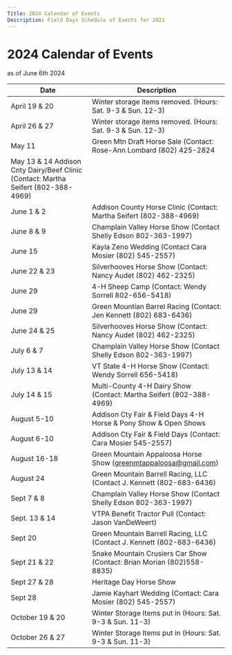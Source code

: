 ```yaml
---
Title: 2024 Calendar of Events
Description: Field Days Schedule of Events for 2021
---
```


# 2024 Calendar of Events

as of June 6th 2024

| Date | Description |
| -- | -- |
| April 19 & 20 | Winter storage items removed. (Hours:  Sat. 9-3 & Sun. 12-3)
| April 26 & 27 |        Winter storage items removed. (Hours:  Sat. 9-3 & Sun. 12-3)
| May 11 | Green Mtn Draft Horse Sale (Contact: Rose-Ann Lombard (802) 425-2824
| May 13 & 14          Addison Cnty Dairy/Beef Clinic (Contact: Martha Seifert (802-388-4969)
| June 1 & 2 | Addison County Horse Clinic (Contact: Martha Seifert (802-388-4969)
| June 8 & 9 | Champlain Valley Horse Show (Contact Shelly Edson 802-363-1997)
| June 15 | Kayla Zeno Wedding (Contact Cara Mosier (802) 545-2557)
| June 22 & 23 | Silverhooves Horse Show (Contact: Nancy Audet (802) 462-2325)
| June 29 | 4-H Sheep Camp (Contact: Wendy Sorrell 802-656-5418)
| June 29 | Green Mountian Barrel Racing  (Contact: Jen Kennett (802) 683-6436)
| June 24 & 25 | Silverhooves Horse Show (Contact: Nancy Audet (802) 462-2325)
| July 6 & 7 | Champlain Valley Horse Show (Contact Shelly Edson 802-363-1997)
| July 13 & 14 | VT State 4-H Horse Show (Contact: Wendy Sorrell 656-5418)
| July 14 & 15 | Multi-County 4-H Dairy Show (Contact: Martha Seifert (802-388-4969)
| August 5-10 | Addison Cty Fair & Field Days 4-H Horse & Pony Show & Open Shows 
| August 6-10 | Addison Cty Fair & Field Days (Contact: Cara Mosier 545-2557)
| August 16-18  | Green Mountain Appaloosa Horse Show (greenmtappaloosa@gmail.com)
| August 24 | Green Mountain Barrell Racing, LLC (Contact J. Kennett (802-683-6436)
| Sept 7 & 8 | Champlain Valley Horse Show (Contact Shelly Edson 802-363-1997)
| Sept. 13 & 14 | VTPA Benefit Tractor Pull (Contact: Jason VanDeWeert)
| Sept 20 |	Green Mountain Barrell Racing, LLC (Contact J. Kennett (802-683-6436)
| Sept  21 & 22 | Snake Mountain Crusiers Car Show (Contact: Brian Morian (802)558-8835)
| Sept 27 & 28	 | Heritage Day Horse Show
|  Sept 28	     |   Jamie Kayhart Wedding (Contact: Cara Mosier (802) 545-2557)
| October 19 & 20 | Winter Storage Items put in (Hours: Sat. 9-3 & Sun. 11-3)
| October 26 & 27 | Winter Storage Items put in (Hours: Sat. 9-3 & Sun. 11-3)